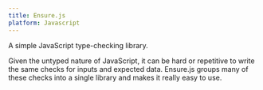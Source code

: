 ```yaml
---
title: Ensure.js
platform: Javascript
---
```


A simple JavaScript type-checking library.

<!--more-->

Given the untyped nature of JavaScript, it can be hard or repetitive to write
the same checks for inputs and expected data. Ensure.js groups many of these
checks into a single library and makes it really easy to use.
